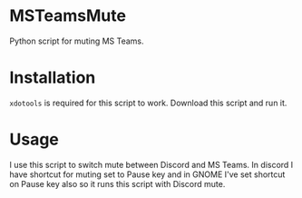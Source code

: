 # MSTeamsMute
Python script for muting MS Teams.

# Installation

`xdotools` is required for this script to work.
Download this script and run it.

# Usage

I use this script to switch mute between Discord and MS Teams.
In discord I have shortcut for muting set to Pause key and in GNOME I've set shortcut on Pause key also so it runs this script with Discord mute.